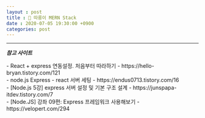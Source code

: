 ```yaml
---
layout : post
title : 🛴 따릉이 MERN Stack
date : 2020-07-05 19:30:00 +0900
categories: post
---
```



---
***참고 사이트***
<div>
- React + express 연동설정. 처음부터 따라하기 - <a>https://hello-bryan.tistory.com/121</a><br>
- node.js Express - react 서버 세팅 - <a>https://endus0713.tistory.com/16</a><br>
- [Node.js 5강] express 서버 설정 및 기본 구조 설계 - <a>https://junspapa-itdev.tistory.com/7</a><br>
- [Node.JS] 강좌 09편: Express 프레임워크 사용해보기 - <a>https://velopert.com/294</a><br>
</div>
